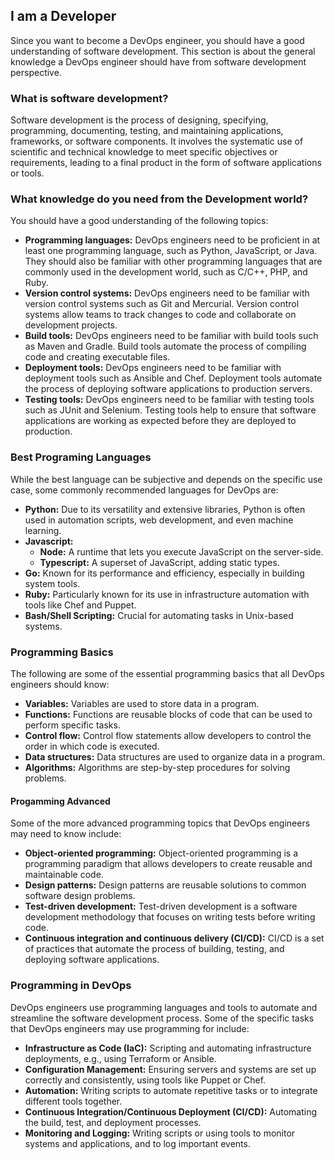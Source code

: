
## I am a Developer

Since you want to become a DevOps engineer, you should have a good understanding of software development. This section is about the general knowledge a DevOps engineer should have from software development perspective.

### What is software development?

Software development is the process of designing, specifying, programming, documenting, testing, and maintaining applications, frameworks, or software components. It involves the systematic use of scientific and technical knowledge to meet specific objectives or requirements, leading to a final product in the form of software applications or tools.

### What knowledge do you need from the Development world?

You should have a good understanding of the following topics:

-   **Programming languages:**  DevOps engineers need to be proficient in at least one programming language, such as Python, JavaScript, or Java. They should also be familiar with other programming languages that are commonly used in the development world, such as C/C++, PHP, and Ruby.
-   **Version control systems:**  DevOps engineers need to be familiar with version control systems such as Git and Mercurial. Version control systems allow teams to track changes to code and collaborate on development projects.
-   **Build tools:**  DevOps engineers need to be familiar with build tools such as Maven and Gradle. Build tools automate the process of compiling code and creating executable files.
-   **Deployment tools:**  DevOps engineers need to be familiar with deployment tools such as Ansible and Chef. Deployment tools automate the process of deploying software applications to production servers.
-   **Testing tools:**  DevOps engineers need to be familiar with testing tools such as JUnit and Selenium. Testing tools help to ensure that software applications are working as expected before they are deployed to production.

### Best Programing Languages

While the best language can be subjective and depends on the specific use case, some commonly recommended languages for DevOps are:

-   **Python:** Due to its versatility and extensive libraries, Python is often used in automation scripts, web development, and even machine learning.
-   **Javascript:**
    -   **Node:** A runtime that lets you execute JavaScript on the server-side.
    -   **Typescript:** A superset of JavaScript, adding static types.
-   **Go:** Known for its performance and efficiency, especially in building system tools.
-   **Ruby:** Particularly known for its use in infrastructure automation with tools like Chef and Puppet.
-   **Bash/Shell Scripting:** Crucial for automating tasks in Unix-based systems.

### Programming Basics

The following are some of the essential programming basics that all DevOps engineers should know:

-   **Variables:** Variables are used to store data in a program.
-   **Functions:** Functions are reusable blocks of code that can be used to perform specific tasks.
-   **Control flow:** Control flow statements allow developers to control the order in which code is executed.
-   **Data structures:** Data structures are used to organize data in a program.
-   **Algorithms:** Algorithms are step-by-step procedures for solving problems.

#### Progamming Advanced

Some of the more advanced programming topics that DevOps engineers may need to know include:

-   **Object-oriented programming:** Object-oriented programming is a programming paradigm that allows developers to create reusable and maintainable code.
-   **Design patterns:** Design patterns are reusable solutions to common software design problems.
-   **Test-driven development:** Test-driven development is a software development methodology that focuses on writing tests before writing code.
-   **Continuous integration and continuous delivery (CI/CD):** CI/CD is a set of practices that automate the process of building, testing, and deploying software applications.

### Programming in DevOps

DevOps engineers use programming languages and tools to automate and streamline the software development process. Some of the specific tasks that DevOps engineers may use programming for include:

-   **Infrastructure as Code (IaC):** Scripting and automating infrastructure deployments, e.g., using Terraform or Ansible.
-   **Configuration Management:** Ensuring servers and systems are set up correctly and consistently, using tools like Puppet or Chef.
-   **Automation:** Writing scripts to automate repetitive tasks or to integrate different tools together.
-   **Continuous Integration/Continuous Deployment (CI/CD):** Automating the build, test, and deployment processes.
-   **Monitoring and Logging:** Writing scripts or using tools to monitor systems and applications, and to log important events.
